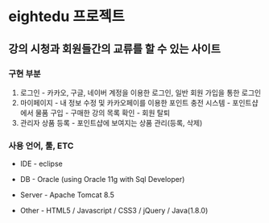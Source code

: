 # eightedu 프로젝트

## 강의 시청과 회원들간의 교류를 할 수 있는 사이트

### 구현 부분
1. 로그인 - 카카오, 구글, 네이버 계정을 이용한 로그인, 일반 회원 가입을 통한 로그인
2. 마이페이지 - 내 정보 수정 및 카카오페이를 이용한 포인트 충전 시스템
             - 포인트샵에서 물품 구입
             - 구매한 강의 목록 확인
             - 회원 탈퇴
3. 관리자 상품 등록 - 포인트샵에 보여지는 상품 관리(등록, 삭제)

### 사용 언어, 툴, ETC
* IDE - eclipse

* DB - Oracle (using Oracle 11g with Sql Developer)

* Server - Apache Tomcat 8.5

* Other - HTML5 / Javascript / CSS3 / jQuery / Java(1.8.0)


